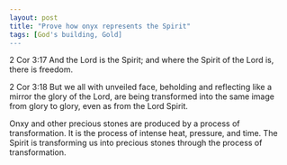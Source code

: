 ```yaml
---
layout: post
title: "Prove how onyx represents the Spirit"
tags: [God's building, Gold]
---
```


2 Cor 3:17  And the Lord is the Spirit; and where the Spirit of the Lord is, there is freedom.

2 Cor 3:18  But we all with unveiled face, beholding and reflecting like a mirror the glory of the Lord, are being transformed into the same image from glory to glory, even as from the Lord Spirit.

Onxy and other precious stones are produced by a process of transformation. It is the process of intense heat, pressure, and time. The Spirit is transforming us into precious stones through the process of transformation. 
